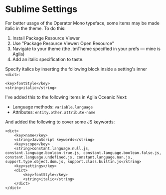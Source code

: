 # Sublime Settings

For better usage of the Operator Mono typeface, some items may be made italic in the theme. To do this:

1. Install Package Resource Viewer
2. Use "Package Resource Viewer: Open Resource"
3. Navigate to your theme (the .tmTheme specified in your prefs — mine is Agila)
4. Add an italic specification to taste.

Specify italics by inserting the following block inside a setting's inner `<dict>`:

```
<key>fontStyle</key>
<string>italic</string>
```

I've added this to the following items in Agila Oceanic Next:

- Language methods: `variable.language`
- Attributes: `entity.other.attribute-name`

And added the following to cover some JS keywords:

```
<dict>
    <key>name</key>
    <string>JavaScript keywords</string>
    <key>scope</key>
    <string>constant.language.null.js, constant.language.boolean.true.js, constant.language.boolean.false.js, constant.language.undefined.js, constant.language.nan.js, support.type.object.dom.js, support.class.builtin.js</string>
    <key>settings</key>
    <dict>
        <key>fontStyle</key>
        <string>italic</string>
    </dict>
</dict>
```

